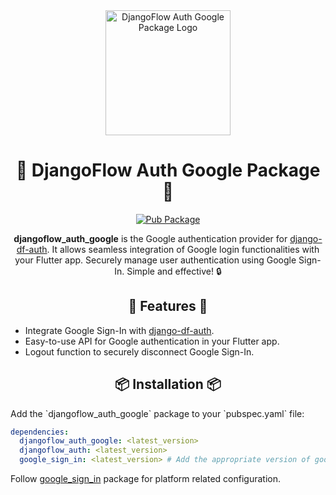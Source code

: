 <div align="center">
  <img src="https://i.imgur.com/LwSewkF.png" alt="DjangoFlow Auth Google Package Logo" width="200">
  <h1>🔑 DjangoFlow Auth Google Package 🔑</h1>
</div>

<div align="center">
  <a href="https://pub.dev/packages/djangoflow_auth_google">
    <img alt="Pub Package" src="https://img.shields.io/pub/v/djangoflow_auth_google.svg">
  </a>
</div>

<div align="center">
  <p><b>djangoflow_auth_google</b> is the Google authentication provider for <a href="https://github.com/djangoflow/django-df-auth">django-df-auth</a>. It allows seamless integration of Google login functionalities with your Flutter app. Securely manage user authentication using Google Sign-In. Simple and effective! 🔒</p>
</div>

<div align="center">
  <h2>🚀 Features 🚀</h2>
  <ul align="left">
    <li>Integrate Google Sign-In with <a href="https://github.com/djangoflow/django-df-auth">django-df-auth</a>.</li>
    <li>Easy-to-use API for Google authentication in your Flutter app.</li>
    <li>Logout function to securely disconnect Google Sign-In.</li>
  </ul>
</div>

<div align="center">
  <h2>📦 Installation 📦</h2>
</dev>
<div align="left">
Add the `djangoflow_auth_google` package to your `pubspec.yaml` file:

```yaml
dependencies:
  djangoflow_auth_google: <latest_version>
  djangoflow_auth: <latest_version>
  google_sign_in: <latest_version> # Add the appropriate version of google_sign_in
```

Follow [google_sign_in](https://pub.dev/packages/google_sign_in) package for platform related configuration.

</div>
